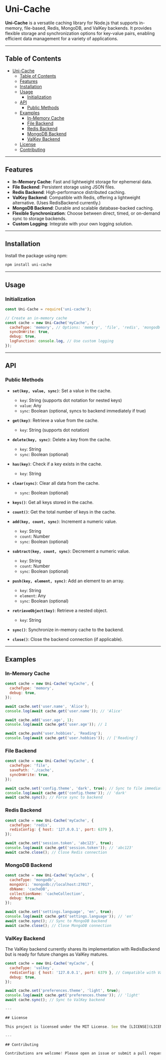 # Uni-Cache

**Uni-Cache** is a versatile caching library for Node.js that supports in-memory, file-based, Redis, MongoDB, and ValKey backends. It provides flexible storage and synchronization options for key-value pairs, enabling efficient data management for a variety of applications.

---

## Table of Contents
- [Uni-Cache](#uni-cache)
  - [Table of Contents](#table-of-contents)
  - [Features](#features)
  - [Installation](#installation)
  - [Usage](#usage)
    - [Initialization](#initialization)
  - [API](#api)
    - [Public Methods](#public-methods)
  - [Examples](#examples)
    - [In-Memory Cache](#in-memory-cache)
    - [File Backend](#file-backend)
    - [Redis Backend](#redis-backend)
    - [MongoDB Backend](#mongodb-backend)
    - [ValKey Backend](#valkey-backend)
  - [License](#license)
  - [Contributing](#contributing)

---

## Features

- **In-Memory Cache**: Fast and lightweight storage for ephemeral data.
- **File Backend**: Persistent storage using JSON files.
- **Redis Backend**: High-performance distributed caching.
- **ValKey Backend**: Compatible with Redis, offering a lightweight alternative. (Uses RedisBackend currently.)
- **MongoDB Backend**: Durable and scalable database-backed caching.
- **Flexible Synchronization**: Choose between direct, timed, or on-demand sync to storage backends.
- **Custom Logging**: Integrate with your own logging solution.

---

## Installation

Install the package using npm:

```bash
npm install uni-cache
```

---

## Usage

### Initialization

```javascript
const Uni-Cache = require('uni-cache');

// Create an in-memory cache
const cache = new Uni-Cache('myCache', {
  cacheType: 'memory', // Options: 'memory', 'file', 'redis', 'mongodb', 'valkey'
  syncOnWrite: true,
  debug: true,
  logFunction: console.log, // Use custom logging
});
```

---

## API

### Public Methods

- **`set(key, value, sync)`**: Set a value in the cache.  
  - `key`: String (supports dot notation for nested keys)  
  - `value`: Any  
  - `sync`: Boolean (optional, syncs to backend immediately if true)

- **`get(key)`**: Retrieve a value from the cache.  
  - `key`: String (supports dot notation)

- **`delete(key, sync)`**: Delete a key from the cache.  
  - `key`: String  
  - `sync`: Boolean (optional)

- **`has(key)`**: Check if a key exists in the cache.  
  - `key`: String

- **`clear(sync)`**: Clear all data from the cache.  
  - `sync`: Boolean (optional)

- **`keys()`**: Get all keys stored in the cache.  

- **`count()`**: Get the total number of keys in the cache.  

- **`add(key, count, sync)`**: Increment a numeric value.  
  - `key`: String  
  - `count`: Number  
  - `sync`: Boolean (optional)

- **`subtract(key, count, sync)`**: Decrement a numeric value.  
  - `key`: String  
  - `count`: Number  
  - `sync`: Boolean (optional)

- **`push(key, element, sync)`**: Add an element to an array.  
  - `key`: String  
  - `element`: Any  
  - `sync`: Boolean (optional)

- **`retrieveObject(key)`**: Retrieve a nested object.  
  - `key`: String  

- **`sync()`**: Synchronize in-memory cache to the backend.  

- **`close()`**: Close the backend connection (if applicable).

---

## Examples

### In-Memory Cache

```javascript
const cache = new Uni-Cache('myCache', {
  cacheType: 'memory',
  debug: true,
});

await cache.set('user.name', 'Alice');
console.log(await cache.get('user.name')); // 'Alice'

await cache.add('user.age', 1);
console.log(await cache.get('user.age')); // 1

await cache.push('user.hobbies', 'Reading');
console.log(await cache.get('user.hobbies')); // ['Reading']
```

### File Backend

```javascript
const cache = new Uni-Cache('myCache', {
  cacheType: 'file',
  savePath: './cache',
  syncOnWrite: true,
});

await cache.set('config.theme', 'dark', true); // Sync to file immediately
console.log(await cache.get('config.theme')); // 'dark'
await cache.sync(); // Force sync to backend
```

### Redis Backend

```javascript
const cache = new Uni-Cache('myCache', {
  cacheType: 'redis',
  redisConfig: { host: '127.0.0.1', port: 6379 },
});

await cache.set('session.token', 'abc123', true);
console.log(await cache.get('session.token')); // 'abc123'
await cache.close(); // Close Redis connection
```

### MongoDB Backend

```javascript
const cache = new Uni-Cache('myCache', {
  cacheType: 'mongodb',
  mongoUri: 'mongodb://localhost:27017',
  dbName: 'cacheDB',
  collectionName: 'cacheCollection',
  debug: true,
});

await cache.set('settings.language', 'en', true);
console.log(await cache.get('settings.language')); // 'en'
await cache.sync(); // Sync to MongoDB backend
await cache.close(); // Close MongoDB connection
```

### ValKey Backend

The ValKey backend currently shares its implementation with RedisBackend but is ready for future changes as ValKey matures.

```javascript
const cache = new Uni-Cache('myCache', {
  cacheType: 'valkey',
  redisConfig: { host: '127.0.0.1', port: 6379 }, // Compatible with ValKey
  debug: true,
});

await cache.set('preferences.theme', 'light', true);
console.log(await cache.get('preferences.theme')); // 'light'
await cache.sync(); // Sync to ValKey backend

---

## License

This project is licensed under the MIT License. See the [LICENSE](LICENSE) file for details.

---

## Contributing

Contributions are welcome! Please open an issue or submit a pull request on GitHub.

